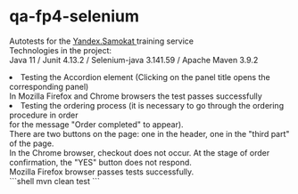 # qa-fp4-selenium
Autotests for the <a href="https://qa-scooter.praktikum-services.ru/"> Yandex.Samokat </a> training service</br>
Technologies in the project:</br>
Java 11 / Junit 4.13.2 / Selenium-java 3.141.59 / Apache Maven 3.9.2
<ui>
  <li>
    Testing the Accordion element (Clicking on the panel title opens the corresponding panel)</br>
    In Mozilla Firefox and Chrome browsers the test passes successfully
  </li>
  <li>
    Testing the ordering process (it is necessary to go through the ordering procedure in order</br>
    for the message "Order completed" to appear).</br>
    There are two buttons on the page: one in the header, one in the "third part" of the page.</br>
    In the Chrome browser, checkout does not occur. At the stage of order confirmation, the "YES" button does not respond.</br>
    Mozilla Firefox browser passes tests successfully.
  </li>
</ui>
```shell
mvn clean test
```


